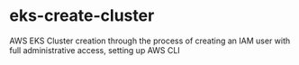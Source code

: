 # eks-create-cluster
AWS EKS Cluster creation through the process of creating an IAM user with full administrative access, setting up AWS CLI
